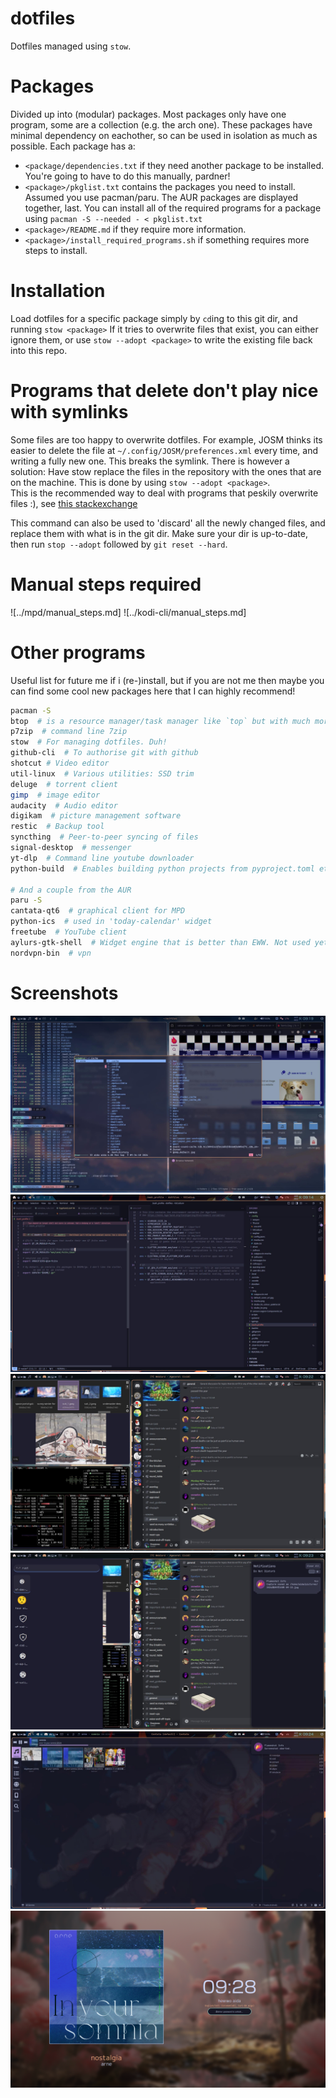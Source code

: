 # dotfiles

Dotfiles managed using `stow`.

# Packages
Divided up into (modular) packages. Most packages only have one program, some are a collection (e.g. the arch one).
These packages have minimal dependency on eachother, so can be used in isolation as much as possible.
Each package has a:
- `<package/dependencies.txt` if they need another package to be installed. You're going to have to do this manually, pardner!
- `<package>/pkglist.txt` contains the packages you need to install. Assumed you use pacman/paru. The AUR packages are displayed together, last. You can install all of the required programs for a package using `pacman -S --needed - < pkglist.txt`
- `<package>/README.md` if they require more information.
- `<package>/install_required_programs.sh` if something requires more steps to install. 

# Installation
Load dotfiles for a specific package simply by `cd`ing to this git dir, and running `stow <package>`
If it tries to overwrite files that exist, you can either ignore them, or use `stow --adopt <package>` to write the existing file back into this repo.

# Programs that delete don't play nice with symlinks
Some files are too happy to overwrite dotfiles. For example, JOSM thinks its easier to delete the file at `~/.config/JOSM/preferences.xml` every time, and writing a fully new one. This breaks the symlink.
There is however a solution: Have stow replace the files in the repository with the ones that are on the machine. This is done by using `stow --adopt <package>`.  
This is the recommended way to deal with programs that peskily overwrite files :), see [this stackexchange](https://unix.stackexchange.com/questions/324040/dotfiles-can-should-gnu-stow-make-hard-links-so-i-can-still-use-xfce-settin)

This command can also be used to 'discard' all the newly changed files, and replace them with what is in the git dir. Make sure your dir is up-to-date, then run  `stop --adopt` followed by `git reset --hard`.

# Manual steps required
![../mpd/manual_steps.md]
![../kodi-cli/manual_steps.md]





# Other programs
Useful list for future me if i (re-)install, but if you are not me then maybe you can find some cool new packages here that I can highly recommend!

```bash
pacman -S
btop  # is a resource manager/task manager like `top` but with much more info and pretty colours
p7zip  # command line 7zip
stow  # For managing dotfiles. Duh!
github-cli  # To authorise git with github
shotcut # Video editor
util-linux  # Various utilities: SSD trim
deluge  # torrent client
gimp  # image editor
audacity  # Audio editor
digikam  # picture management software
restic  # Backup tool
syncthing  # Peer-to-peer syncing of files
signal-desktop  # messenger
yt-dlp  # Command line youtube downloader
python-build  # Enables building python projects from pyproject.toml etc. using python -m build

# And a couple from the AUR
paru -S
cantata-qt6  # graphical client for MPD
python-ics  # used in 'today-calendar' widget
freetube  # YouTube client
aylurs-gtk-shell  # Widget engine that is better than EWW. Not used yet.
nordvpn-bin  # vpn
```

# Screenshots

![Screenshot of main workspace with firefox, file manager Thunar, and kitty terminal in the background. On the foreground, a scratchpad workspace with kitty is running lf](screenshots/term-lfcd-firefox-scratchpad.jpg "Screenshot of main workspace with firefox, file manager Thunar, and kitty terminal in the background. On the foreground, a scratchpad workspace with kitty is running lf")
![Screenshot of coding with vscodium](screenshots/coding.jpg "Screenshot of coding with vscodium")
![Screenshot of discord workspace. Also showing btop and qimgv](screenshots/discord-qimgv.jpg "Screenshot of discord workspace. Also showing btop and qimgv")
![Screenshot of the same discord workspace, but now overlaid with rofimoj and swaync](screenshots/rofimoji-swaync.jpg "Screenshot of the same discord workspace, but now overlaid with rofimoj and swaync")
![Screenshot of mpd+cantata. Note that the current song is also showing in the waybar.](screenshots/mpd-cantata.jpg "Screenshot of mpd+cantata. Note that the current song is also showing in the waybar.")
![Screenshot of the lock screen using hyprlock, showing cover art of the current playing song over MPRIS](screenshots/hyprlock-musicintegration.png "Screenshot of the lock screen using hyprlock, showing cover art of the current playing song over MPRIS")
